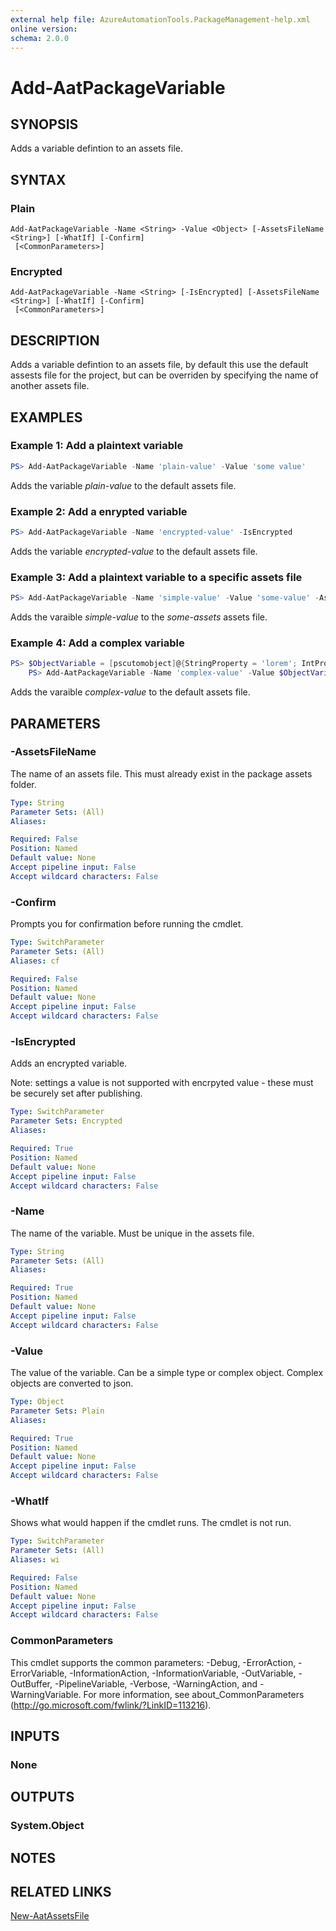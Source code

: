```yaml
---
external help file: AzureAutomationTools.PackageManagement-help.xml
online version: 
schema: 2.0.0
---
```


# Add-AatPackageVariable

## SYNOPSIS
Adds a variable defintion to an assets file.

## SYNTAX

### Plain
```
Add-AatPackageVariable -Name <String> -Value <Object> [-AssetsFileName <String>] [-WhatIf] [-Confirm]
 [<CommonParameters>]
```

### Encrypted
```
Add-AatPackageVariable -Name <String> [-IsEncrypted] [-AssetsFileName <String>] [-WhatIf] [-Confirm]
 [<CommonParameters>]
```

## DESCRIPTION
Adds a variable defintion to an assets file, by default this use the default assests file for the project, but can be overriden by specifying the name of another assets file.

## EXAMPLES

### Example 1: Add a plaintext variable
```PowerShell
PS> Add-AatPackageVariable -Name 'plain-value' -Value 'some value'
```

Adds the variable *plain-value* to the default assets file.

### Example 2: Add a enrypted variable
```PowerShell
PS> Add-AatPackageVariable -Name 'encrypted-value' -IsEncrypted
```

Adds the variable *encrypted-value* to the default assets file.

### Example 3: Add a plaintext variable to a specific assets file
```PowerShell
PS> Add-AatPackageVariable -Name 'simple-value' -Value 'some-value' -AssetsFileName some-assets
```

Adds the varaible *simple-value* to the *some-assets* assets file.

### Example 4: Add a complex variable
```PowerShell
PS> $ObjectVariable = [pscutomobject]@{StringProperty = 'lorem'; IntProperty = 1; ObjectProperty = [pscutomobject]@{StringProperty='Ipsum';FloatProperty = 17.3}
    PS> Add-AatPackageVariable -Name 'complex-value' -Value $ObjectVariable
```

Adds the varaible *complex-value* to the default assets file.

## PARAMETERS

### -AssetsFileName
The name of an assets file. This must already exist in the package assets folder.

```yaml
Type: String
Parameter Sets: (All)
Aliases: 

Required: False
Position: Named
Default value: None
Accept pipeline input: False
Accept wildcard characters: False
```

### -Confirm
Prompts you for confirmation before running the cmdlet.

```yaml
Type: SwitchParameter
Parameter Sets: (All)
Aliases: cf

Required: False
Position: Named
Default value: None
Accept pipeline input: False
Accept wildcard characters: False
```

### -IsEncrypted
Adds an encrypted variable.

Note: settings a value is not supported with encrpyted value - these must be securely set after publishing.

```yaml
Type: SwitchParameter
Parameter Sets: Encrypted
Aliases: 

Required: True
Position: Named
Default value: None
Accept pipeline input: False
Accept wildcard characters: False
```

### -Name
The name of the variable. Must be unique in the assets file.

```yaml
Type: String
Parameter Sets: (All)
Aliases: 

Required: True
Position: Named
Default value: None
Accept pipeline input: False
Accept wildcard characters: False
```

### -Value
The value of the variable. Can be a simple type or complex object. Complex objects are converted to json.

```yaml
Type: Object
Parameter Sets: Plain
Aliases: 

Required: True
Position: Named
Default value: None
Accept pipeline input: False
Accept wildcard characters: False
```

### -WhatIf
Shows what would happen if the cmdlet runs.
The cmdlet is not run.

```yaml
Type: SwitchParameter
Parameter Sets: (All)
Aliases: wi

Required: False
Position: Named
Default value: None
Accept pipeline input: False
Accept wildcard characters: False
```

### CommonParameters
This cmdlet supports the common parameters: -Debug, -ErrorAction, -ErrorVariable, -InformationAction, -InformationVariable, -OutVariable, -OutBuffer, -PipelineVariable, -Verbose, -WarningAction, and -WarningVariable. For more information, see about_CommonParameters (http://go.microsoft.com/fwlink/?LinkID=113216).

## INPUTS

### None

## OUTPUTS

### System.Object

## NOTES

## RELATED LINKS

[New-AatAssetsFile](.)

